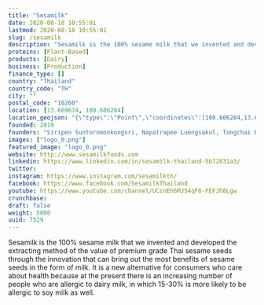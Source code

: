 ```yaml
---
title: "Sesamilk"
date: 2020-08-18 10:55:01
lastmod: 2020-08-18 10:55:01
slug: /sesamilk
description: "Sesamilk is the 100% sesame milk that we invented and developed the extracting method of the value of premium grade Thai sesame seeds through the innovation that can bring out the most benefits of sesame seeds in the form of milk. It is a new alternative for consumers who care about health because at the present there is an increasing number of people who are allergic to dairy milk, in which 15-30% is more likely to be allergic to soy milk as well."
proteins: [Plant-Based]
products: [Dairy]
business: [Production]
finance_type: []
country: "Thailand"
country_code: "TH"
city: ""
postal_code: "10260"
location: [13.669674, 100.606284]
location_geojson: "{\"type\":\"Point\",\"coordinates\":[100.606284,13.669674]}"
founded: 2019
founders: "Siripen Suntornmonkongsri, Napatrapee Luengsakul, Tongchai Puttongsiri"
images: ["logo_0.png"]
featured_image: "logo_0.png"
website: http://www.sesamilkfoods.com
linkedin: https://www.linkedin.com/in/sesamilk-thailand-5b72831a3/
twitter: 
instagram: https://www.instagram.com/sesamilkth/
facebook: https://www.facebook.com/SesamilkThailand
youtube: https://www.youtube.com/channel/UCcnEh6MJ54qF8-FEFJh8Lgw
crunchbase: 
draft: false
weight: 5000
uuid: 7529
---
```

Sesamilk is the 100% sesame milk that we invented and developed the extracting method of the value of premium grade Thai sesame seeds through the innovation that can bring out the most benefits of sesame seeds in the form of milk. It is a new alternative for consumers who care about health because at the present there is an increasing number of people who are allergic to dairy milk, in which 15-30% is more likely to be allergic to soy milk as well.
